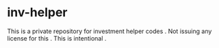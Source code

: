 # inv-helper
This is a private repository for investment helper codes . 
Not issuing any license for this . This is intentional . 
